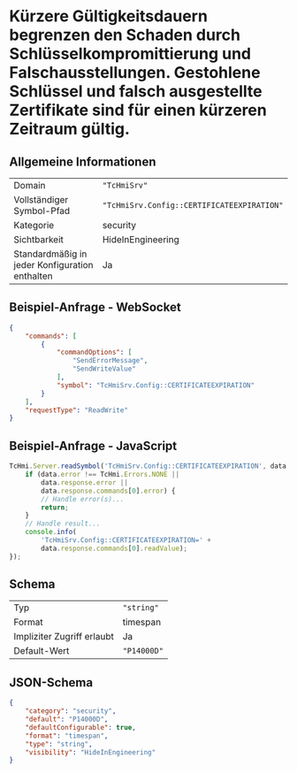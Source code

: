 # Kürzere Gültigkeitsdauern begrenzen den Schaden durch Schlüsselkompromittierung und Falschausstellungen. Gestohlene Schlüssel und falsch ausgestellte Zertifikate sind für einen kürzeren Zeitraum gültig.

## Allgemeine Informationen

|  |  |
| - | - |
| Domain | `"TcHmiSrv"` |
| Vollständiger Symbol-Pfad | `"TcHmiSrv.Config::CERTIFICATEEXPIRATION"` |
| Kategorie | security |
| Sichtbarkeit | HideInEngineering |
| Standardmäßig in jeder Konfiguration enthalten | Ja |

## Beispiel-Anfrage - WebSocket

```json
{
    "commands": [
        {
            "commandOptions": [
                "SendErrorMessage",
                "SendWriteValue"
            ],
            "symbol": "TcHmiSrv.Config::CERTIFICATEEXPIRATION"
        }
    ],
    "requestType": "ReadWrite"
}
```

## Beispiel-Anfrage - JavaScript

```javascript
TcHmi.Server.readSymbol('TcHmiSrv.Config::CERTIFICATEEXPIRATION', data => {
    if (data.error !== TcHmi.Errors.NONE ||
        data.response.error ||
        data.response.commands[0].error) {
        // Handle error(s)...
        return;
    }
    // Handle result...
    console.info(
        'TcHmiSrv.Config::CERTIFICATEEXPIRATION=' +
        data.response.commands[0].readValue);
});
```

## Schema

|  |  |
| - | - |
| Typ | `"string"` |
| Format | timespan |
| Impliziter Zugriff erlaubt | Ja |
| Default-Wert | `"P14000D"` |

## JSON-Schema

```json
{
    "category": "security",
    "default": "P14000D",
    "defaultConfigurable": true,
    "format": "timespan",
    "type": "string",
    "visibility": "HideInEngineering"
}
```
